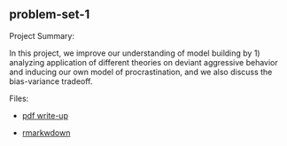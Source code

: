 ## problem-set-1

Project Summary:

In this project, we improve our understanding of model building by 1) analyzing application of different theories on deviant aggressive behavior and inducing our own model of procrastination, and we also discuss the bias-variance tradeoff. 

Files: 

  * [pdf write-up](https://github.com/macss-model20/problem-set-1/blob/9c19b4a37c280528bb0880cd552b97fdb7207bc9/model-problem-set1.pdf)
  
  * [rmarkwdown](https://github.com/macss-model20/problem-set-1/blob/9c19b4a37c280528bb0880cd552b97fdb7207bc9/model-problem-set1.pdf)